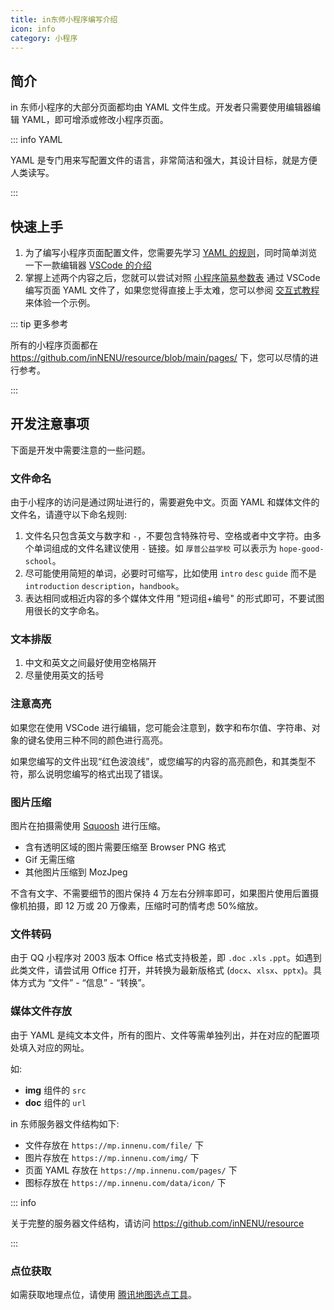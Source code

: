 ```yaml
---
title: in东师小程序编写介绍
icon: info
category: 小程序
---
```


## 简介

in 东师小程序的大部分页面都均由 YAML 文件生成。开发者只需要使用编辑器编辑 YAML，即可增添或修改小程序页面。

::: info YAML

YAML 是专门用来写配置文件的语言，非常简洁和强大，其设计目标，就是方便人类读写。

:::

## 快速上手

1. 为了编写小程序页面配置文件，您需要先学习 [YAML 的规则](./yaml.md)，同时简单浏览一下一款编辑器 [VSCode 的介绍](https://mister-hope.com/software/vscode/simple.html)
1. 掌握上述两个内容之后，您就可以尝试对照 [小程序简易参数表](./tag-list.md) 通过 VSCode 编写页面 YAML 文件了，如果您觉得直接上手太难，您可以参阅 [交互式教程](./get-started.md) 来体验一个示例。

::: tip 更多参考

所有的小程序页面都在 <https://github.com/inNENU/resource/blob/main/pages/> 下，您可以尽情的进行参考。

:::

## 开发注意事项

下面是开发中需要注意的一些问题。

### 文件命名

由于小程序的访问是通过网址进行的，需要避免中文。页面 YAML 和媒体文件的文件名，请遵守以下命名规则:

1. 文件名只包含英文与数字和 `-`，不要包含特殊符号、空格或者中文字符。由多个单词组成的文件名建议使用 `-` 链接。如 `厚普公益学校` 可以表示为 `hope-good-school`。
1. 尽可能使用简短的单词，必要时可缩写，比如使用 `intro` `desc` `guide` 而不是 `introduction` `description`，`handbook`。
1. 表达相同或相近内容的多个媒体文件用 "短词组+编号" 的形式即可，不要试图用很长的文字命名。

### 文本排版

1. 中文和英文之间最好使用空格隔开
1. 尽量使用英文的括号

### 注意高亮

如果您在使用 VSCode 进行编辑，您可能会注意到，数字和布尔值、字符串、对象的键名使用三种不同的颜色进行高亮。

如果您编写的文件出现“红色波浪线”，或您编写的内容的高亮颜色，和其类型不符，那么说明您编写的格式出现了错误。

### 图片压缩

图片在拍摄需使用 [Squoosh](https://squoosh.app/) 进行压缩。

- 含有透明区域的图片需要压缩至 Browser PNG 格式
- Gif 无需压缩
- 其他图片压缩到 MozJpeg

不含有文字、不需要细节的图片保持 4 万左右分辨率即可，如果图片使用后置摄像机拍摄，即 12 万或 20 万像素，压缩时可酌情考虑 50%缩放。

### 文件转码

由于 QQ 小程序对 2003 版本 Office 格式支持极差，即 `.doc` `.xls` `.ppt`。如遇到此类文件，请尝试用 Office 打开，并转换为最新版格式 (`docx`、`xlsx`、`pptx`)。具体方式为 “文件” - “信息” - “转换”。

### 媒体文件存放

由于 YAML 是纯文本文件，所有的图片、文件等需单独列出，并在对应的配置项处填入对应的网址。

如:

- **img** 组件的 `src`
- **doc** 组件的 `url`

in 东师服务器文件结构如下:

- 文件存放在 `https://mp.innenu.com/file/` 下
- 图片存放在 `https://mp.innenu.com/img/` 下
- 页面 YAML 存放在 `https://mp.innenu.com/pages/` 下
- 图标存放在 `https://mp.innenu.com/data/icon/` 下

::: info

关于完整的服务器文件结构，请访问 <https://github.com/inNENU/resource>

:::

### 点位获取

如需获取地理点位，请使用 [腾讯地图选点工具](https://lbs.qq.com/getPoint/)。
